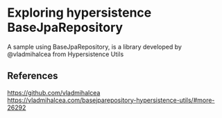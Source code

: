 
# Exploring hypersistence BaseJpaRepository

A sample using BaseJpaRepository, is a library developed by @vladmihalcea from Hypersistence Utils


## References

https://github.com/vladmihalcea
https://vladmihalcea.com/basejparepository-hypersistence-utils/#more-26292

